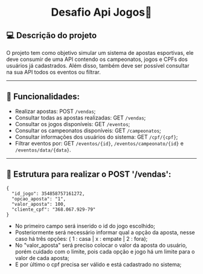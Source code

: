 <h1 align="center">Desafio Api Jogos🎲</h1>

## 💻 Descrição do projeto

O projeto tem como objetivo simular um sistema de apostas esportivas, ele deve consumir de uma API contendo os campeonatos, jogos e CPFs dos usuários já cadastrados. Além disso, também deve ser possível consultar na sua API todos os eventos ou filtrar.

---

## 🔨 Funcionalidades:

- Realizar apostas: POST `/vendas`;
- Consultar todas as apostas realizadas: GET `/vendas`;
- Consultar os jogos disponíveis: GET `/eventos`;
- Consultar os campeonatos disponíveis: GET `/campeonatos`;
- Consultar informações dos usuários do sistema: GET `/cpf/{cpf}`;
- Filtrar eventos por: GET `/eventos/{id}`, `/eventos/campeonato/{id}` e `/eventos/data/{data}`.

---

## :receipt: Estrutura para realizar o POST '/vendas':

```
{
  "id_jogo": 354858757161272,
  "opcao_aposta": "1",
  "valor_aposta": 100,
  "cliente_cpf": "368.067.929-79"
}
```
- No primeiro campo será inserido o id do jogo escolhido;
- Posteriormente será necessário informar qual a opção da aposta, nesse caso há três opções: ( 1 : casa | x : empate | 2 : fora);
- No "valor_aposta" será preciso colocar o valor da aposta do usuário, porém cuidado com o limite, pois cada opção e jogo há um limite para o valor de cada aposta;
- E por último o cpf precisa ser válido e está cadastrado no sistema;
